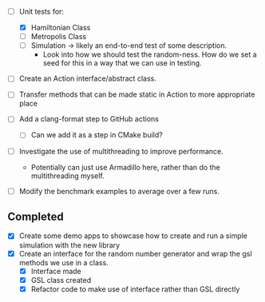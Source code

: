 - [ ] Unit tests for:
  - [x] Hamiltonian Class
  - [ ] Metropolis Class
  - [ ] Simulation -> likely an end-to-end test of some description.
    - Look into how we should test the random-ness. How do we set a seed for this in a way that we can use in testing.
- [ ] Create an Action interface/abstract class. 

- [ ] Transfer methods that can be made static in Action to more appropriate place
- [ ] Add a clang-format step to GitHub actions
  - [ ] Can we add it as a step in CMake build?
- [ ] Investigate the use of multithreading to improve performance. 
  - Potentially can just use Armadillo here, rather than do the multithreading myself.
- [ ] Modify the benchmark examples to average over a few runs. 


## Completed
- [x] Create some demo apps to showcase how to create and run a simple simulation with the new library
- [x] Create an interface for the random number generator and wrap the gsl methods we use in a class.
  - [x] Interface made
  - [x] GSL class created
  - [x] Refactor code to make use of interface rather than GSL directly